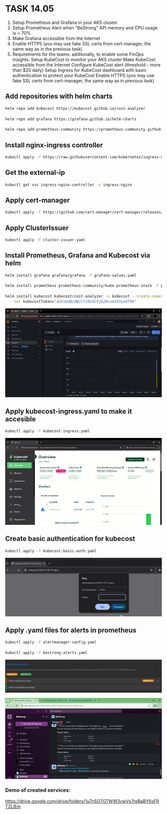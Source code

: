 # TASK 14.05

1. Setup Prometheus and Grafana in your AKS cluster.
2. Setup Prometheus Alert when "BeStrong" API memory and CPU usage is > 70%
3. Make Grafana accessible from the Internet
4. Enable HTTPS (you may use fake SSL certs from cert-manager, the same way as in the previous task)
5. Requirements for the teams: additonally, to enable some FinOps insights:
   Setup KubeCost to monitor your AKS cluster Make KubeCost accessible from the Internet Configure KubeCost alert (threshold - more than $20 daily)
   Setup Ingress for KubeCost dashboard with basic authentication to protect your KubeCost Enable HTTPS (you may use fake SSL certs from cert-manager, the same way as in previous task)

## Add repositories with helm charts

```bash
helm repo add kubecost https://kubecost.github.io/cost-analyzer

helm repo add grafana https://grafana.github.io/helm-charts

helm repo add prometheus-community https://prometheus-community.github.io/helm-charts
```

## Install nginx-ingress controller

```bash
kubectl apply -f https://raw.githubusercontent.com/kubernetes/ingress-nginx/controller-v1.9.4/deploy/static/provider/cloud/deploy.yaml
```

## Get the external-ip

```bash
kubectl get svc ingress-nginx-controller -n ingress-nginx
```

## Apply cert-manager

```bash
kubectl apply -f https://github.com/cert-manager/cert-manager/releases/latest/download/cert-manager.yaml
```

## Apply ClusterIssuer

```bash
kubectl apply -f cluster-issuer.yaml
```

## Install Prometheus, Grafana and Kubecost via helm

```bash
helm install grafana grafana/grafana -f grafana-values.yaml

helm install prometheus prometheus-community/kube-prometheus-stack -f prometheus-ingress.yaml

helm install kubecost kubecost/cost-analyzer -n kubecost --create-namespace \
  --set kubecostToken="aGVsbUBrdWJlY29zdC5jb20=xm343yadf98"
```

![Alt text](img/image1.png)

## Apply kubecost-ingress.yaml to make it accesible

```bash
kubectl apply -f kubecost-ingress.yaml
```

![Alt text](img/image2.png)

## Create basic authentication for kubecost

```bash
kubectl apply -f kubecost-basic-auth.yaml
```

![Alt text](img/image3.png)

## Apply .yaml files for alerts in prometheus

```bash
kubectl apply -f alertmanager-config.yaml

kubectl apply -f bestrong-alerts.yaml
```

![Alt text](img/image.png)

![Alt text](img/image4.png)

### Demo of created services:

https://drive.google.com/drive/folders/1u7n5O7GTWW3ywVx7reBaBY6sFRTZLlEm
